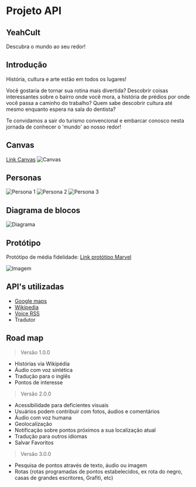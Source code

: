 # Projeto API
## YeahCult
Descubra o mundo ao seu redor!

## Introdução
História, cultura e arte estão em todos os lugares!

Você gostaria de tornar sua rotina mais divertida? Descobrir coisas interessantes sobre o bairro onde você mora, a história de prédios por onde você passa a caminho do trabalho? Quem sabe descobrir cultura até mesmo enquanto espera na sala do dentista?

Te convidamos a sair do turismo convencional e embarcar conosco nesta jornada de conhecer o 'mundo' ao nosso redor!

## Canvas
[Link Canvas](https://canvanizer.com/canvas/wfIUYRhiePBAE)
![Canvas](imgs/canvas_wfIUYRhiePBAE.png)

## Personas
![Persona 1](imgs/persona-alice.jpeg)
![Persona 2](imgs/persona-dennis.jpeg)
![Persona 3](imgs/persona-marcia.jpeg)

## Diagrama de blocos
![Diagrama](imgs/DiagramadeblocosAPI.png)

## Protótipo
Protótipo de média fidelidade:
[Link protótipo Marvel](https://marvelapp.com/515i7e9/screen/56950990)


![Imagem](imgs/imagem-principal.jpeg)


## API's utilizadas
* [Google maps](https://developers.google.com/maps/documentation/?hl=pt-br)
* [Wikipedia](https://pt.wikipedia.org/wiki/Wikip%C3%A9dia:Central_de_pesquisas/Portal_de_dados/API)
* [Voice RSS](http://www.voicerss.org/)
* Tradutor

## Road map
>Versão 1.0.0
* Histórias via Wikipédia
* Áudio com voz sintética
* Tradução para o inglês
* Pontos de interesse

>Versão 2.0.0
* Acessibilidade para deficientes visuais
* Usuários podem contribuir com fotos, áudios e comentários
* Áudio com voz humana
* Geolocalização
* Notificação sobre pontos próximos a sua localização atual
* Tradução para outros idiomas
* Salvar Favoritos

>Versão 3.0.0
* Pesquisa de pontos através de texto, áudio ou imagem
* Rotas (rotas programadas de pontos estabelecidos, ex rota do negro, casas de grandes escritores, Grafiti, etc)
